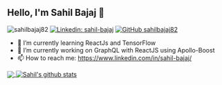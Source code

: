 ## Hello, I'm Sahil Bajaj 👋
<a align="left"> <img src="https://komarev.com/ghpvc/?username=sahilbaja82j&label=Views&color=blue&style=plastic" alt="sahilbajaj82" /> 
[![Linkedin: sahil-bajaj](https://img.shields.io/badge/-sahilbajaj-blue?style=flat-square&logo=Linkedin&logoColor=white&link=https://www.linkedin.com/in/sahil-bajaj/)](https://www.linkedin.com/in/sahil.bajaj/)
[![GitHub sahilbajaj82](https://img.shields.io/github/followers/sahilbajaj82?label=follow&style=social)](https://github.com/sahilbajaj82)



- 🌱 I’m currently learning ReactJs and TensorFlow
- 🔭 I’m currently working on GraphQL with ReactJS using Apollo-Boost
- 📫 How to reach me: https://www.linkedin.com/in/sahil-bajaj/

<a href="https://github.com/sahilbajaj82">
  <img align="center" src="https://github-readme-stats.vercel.app/api/top-langs/?username=sahilbajaj82&theme=light&hide_langs_below=1" />
</a>
<a href="https://github.com/sahilbajaj82">
 <img align="center" src="https://github-readme-stats.vercel.app/api?username=sahilbajaj82&show_icons=true&theme=light&line_height=40" alt="Sahil's github stats"/>
</a>


<!--
**sahilbajaj82/sahilbajaj82** is a ✨ _special_ ✨ repository because its `README.md` (this file) appears on your GitHub profile.

Here are some ideas to get you started:

- 🔭 I’m currently working on ...
- 🌱 I’m currently learning ...
- 👯 I’m looking to collaborate on ...
- 🤔 I’m looking for help with ...
- 💬 Ask me about ...

- 😄 Pronouns: ...
- ⚡ Fun fact: ...
-->
